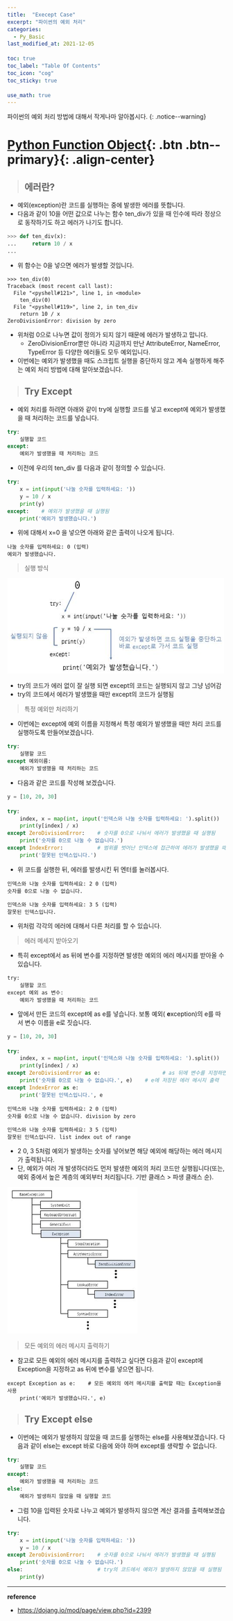 ```yaml
---
title:  "Execept Case"
excerpt: "파이썬의 예외 처리"
categories:
  - Py_Basic
last_modified_at: 2021-12-05

toc: true
toc_label: "Table Of Contents"
toc_icon: "cog"
toc_sticky: true

use_math: true
---
```


 파이썬의 예외 처리 방법에 대해서 작게나마 알아봅시다.
{: .notice--warning}

# [Python Function Object](#link){: .btn .btn--primary}{: .align-center}

> ## 에러란?

- 예외(exception)란 코드를 실행하는 중에 발생한 에러를 뜻합니다.
- 다음과 같이 10을 어떤 값으로 나누는 함수 ten_div가 있을 때 인수에 따라 정상으로 동작하기도 하고 에러가 나기도 합니다.

```python
>>> def ten_div(x):
...     return 10 / x
...
```

- 위 함수는 0을 넣으면 에러가 발생할 것입니다.

```
>>> ten_div(0)
Traceback (most recent call last):
  File "<pyshell#121>", line 1, in <module>
    ten_div(0)
  File "<pyshell#119>", line 2, in ten_div
    return 10 / x
ZeroDivisionError: division by zero 
```

- 위처럼 0으로 나누면 값이 정의가 되지 않기 때문에 에러가 발생하고 맙니다.
  - ZeroDivisionError뿐만 아니라 지금까지 만난 AttributeError, NameError, TypeError 등 다양한 에러들도 모두 예외입니다.
- 이번에는 예외가 발생했을 때도 스크립트 실행을 중단하지 않고 계속 실행하게 해주는 예외 처리 방법에 대해 알아보겠습니다.

> ## Try Except

- 예외 처리를 하려면 아래와 같이 try에 실행할 코드를 넣고 except에 예외가 발생했을 때 처리하는 코드를 넣습니다.

```python
try:
    실행할 코드
except:
    예외가 발생했을 때 처리하는 코드
```

- 이전에 우리의 ten_div 를 다음과 같이 정의할 수 있습니다.

```python
try:
    x = int(input('나눌 숫자를 입력하세요: '))
    y = 10 / x
    print(y)
except:    # 예외가 발생했을 때 실행됨
    print('예외가 발생했습니다.')
```

- 위에 대해서 x=0 을 넣으면 아래와 같은 출력이 나오게 됩니다.

```
나눌 숫자를 입력하세요: 0 (입력)
예외가 발생했습니다.
```

> 실행 방식

![jpg](/assets/images/Program/38_1.jpg)

- try의 코드가 에러 없이 잘 실행 되면 except의 코드는 실행되지 않고 그냥 넘어감
- try의 코드에서 에러가 발생했을 때만 except의 코드가 실행됨

> 특정 예외만 처리하기

- 이번에는 except에 예외 이름을 지정해서 특정 예외가 발생했을 때만 처리 코드를 실행하도록 만들어보겠습니다.

```python
try:
    실행할 코드
except 예외이름:
    예외가 발생했을 때 처리하는 코드
```

- 다음과 같은 코드를 작성해 보겠습니다.

```python
y = [10, 20, 30]
 
try:
    index, x = map(int, input('인덱스와 나눌 숫자를 입력하세요: ').split())
    print(y[index] / x)
except ZeroDivisionError:    # 숫자를 0으로 나눠서 에러가 발생했을 때 실행됨
    print('숫자를 0으로 나눌 수 없습니다.')
except IndexError:           # 범위를 벗어난 인덱스에 접근하여 에러가 발생했을 때 실행됨
    print('잘못된 인덱스입니다.')
```

- 위 코드를 실행한 뒤, 에러를 발생시킨 뒤 엔터를 눌러봅시다.

```
인덱스와 나눌 숫자를 입력하세요: 2 0 (입력)
숫자를 0으로 나눌 수 없습니다. 
```

```
인덱스와 나눌 숫자를 입력하세요: 3 5 (입력)
잘못된 인덱스입니다.
```

- 위처럼 각각의 에러에 대해서 다른 처리를 할 수 있습니다.

> 에러 메세지 받아오기

- 특히 except에서 as 뒤에 변수를 지정하면 발생한 예외의 에러 메시지를 받아올 수 있습니다.

```
try:
    실행할 코드
except 예외 as 변수:
    예외가 발생했을 때 처리하는 코드
```

- 앞에서 만든 코드의 except에 as e를 넣습니다. 보통 예외( **e**xception)의 e를 따서 변수 이름을 e로 짓습니다.

```python
y = [10, 20, 30]
 
try:
    index, x = map(int, input('인덱스와 나눌 숫자를 입력하세요: ').split())
    print(y[index] / x)
except ZeroDivisionError as e:                    # as 뒤에 변수를 지정하면 에러를 받아옴
    print('숫자를 0으로 나눌 수 없습니다.', e)    # e에 저장된 에러 메시지 출력
except IndexError as e:
    print('잘못된 인덱스입니다.', e
```

```
인덱스와 나눌 숫자를 입력하세요: 2 0 (입력)
숫자를 0으로 나눌 수 없습니다. division by zero
```

```
인덱스와 나눌 숫자를 입력하세요: 3 5 (입력)
잘못된 인덱스입니다. list index out of range
```

- 2 0, 3 5처럼 예외가 발생하는 숫자를 넣어보면 해당 예외에 해당하는 에러 메시지가 출력됩니다. 
- 단, 예외가 여러 개 발생하더라도 먼저 발생한 예외의 처리 코드만 실행됩니다(또는, 예외 중에서 높은 계층의 예외부터 처리됩니다. 기반 클래스 > 파생 클래스 순).

![jpg](/assets/images/Program/38_2.jpg)

> 모든 예외의 에러 메시지 출력하기

- 참고로 모든 예외의 에러 메시지를 출력하고 싶다면 다음과 같이 except에 Exception을 지정하고 as 뒤에 변수를 넣으면 됩니다.

```
except Exception as e:    # 모든 예외의 에러 메시지를 출력할 때는 Exception을 사용
    print('예외가 발생했습니다.', e)
```

> ## Try Except else

- 이번에는 예외가 발생하지 않았을 때 코드를 실행하는 else를 사용해보겠습니다. 다음과 같이 else는 except 바로 다음에 와야 하며 except를 생략할 수 없습니다.

```python
try:
    실행할 코드
except:
    예외가 발생했을 때 처리하는 코드
else:
    예외가 발생하지 않았을 때 실행할 코드
```

- 그럼 10을 입력된 숫자로 나누고 예외가 발생하지 않으면 계산 결과를 출력해보겠습니다.

```python
try:
    x = int(input('나눌 숫자를 입력하세요: '))
    y = 10 / x
except ZeroDivisionError:    # 숫자를 0으로 나눠서 에러가 발생했을 때 실행됨
    print('숫자를 0으로 나눌 수 없습니다.')
else:                        # try의 코드에서 예외가 발생하지 않았을 때 실행됨
    print(y)
```



---

**reference**

- <https://dojang.io/mod/page/view.php?id=2399>





